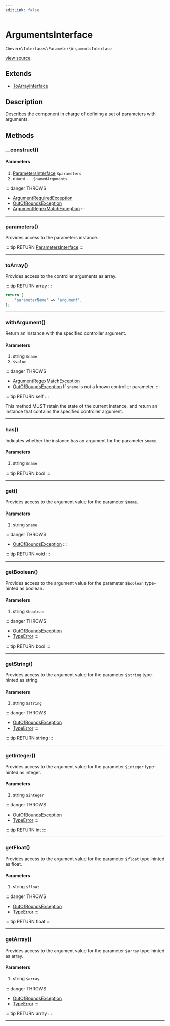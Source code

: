```yaml
---
editLink: false
---
```


# ArgumentsInterface

`Chevere\Interfaces\Parameter\ArgumentsInterface`

[view source](https://github.com/chevere/chevere/blob/master/Parameter/ArgumentsInterface.php)

## Extends

- [ToArrayInterface](../Common/ToArrayInterface.md)

## Description

Describes the component in charge of defining a set of parameters with arguments.

## Methods

### __construct()

#### Parameters

1. [ParametersInterface](./ParametersInterface.md) `$parameters`
2. mixed `...$namedArguments`

::: danger THROWS
- [ArgumentRequiredException](../../Exceptions/Parameter/ArgumentRequiredException.md) 
- [OutOfBoundsException](../../Exceptions/Core/OutOfBoundsException.md) 
- [ArgumentRegexMatchException](../../Exceptions/Parameter/ArgumentRegexMatchException.md) 
:::

---

### parameters()

Provides access to the parameters instance.

::: tip RETURN
[ParametersInterface](./ParametersInterface.md)
:::

---

### toArray()

Provides access to the controller arguments as array.

::: tip RETURN
array
:::

```php
return [
    'parameterName' => 'argument',
];
```

---

### withArgument()

Return an instance with the specified controller argument.

#### Parameters

1. string `$name`
2.  `$value`

::: danger THROWS
- [ArgumentRegexMatchException](../../Exceptions/Parameter/ArgumentRegexMatchException.md) 
- [OutOfBoundsException](../../Exceptions/Core/OutOfBoundsException.md) If `$name` is not a known controller parameter.
:::

::: tip RETURN
self
:::

This method MUST retain the state of the current instance, and return
an instance that contains the specified controller argument.

---

### has()

Indicates whether the instance has an argument for the parameter `$name`.

#### Parameters

1. string `$name`

::: tip RETURN
bool
:::

---

### get()

Provides access to the argument value for the parameter `$name`.

#### Parameters

1. string `$name`

::: danger THROWS
- [OutOfBoundsException](../../Exceptions/Core/OutOfBoundsException.md) 
:::

::: tip RETURN
void
:::

---

### getBoolean()

Provides access to the argument value for the parameter `$boolean` type-hinted as boolean.

#### Parameters

1. string `$boolean`

::: danger THROWS
- [OutOfBoundsException](../../Exceptions/Core/OutOfBoundsException.md) 
- [TypeError](https://www.php.net/manual/class.typeerror) 
:::

::: tip RETURN
bool
:::

---

### getString()

Provides access to the argument value for the parameter `$string` type-hinted as string.

#### Parameters

1. string `$string`

::: danger THROWS
- [OutOfBoundsException](../../Exceptions/Core/OutOfBoundsException.md) 
- [TypeError](https://www.php.net/manual/class.typeerror) 
:::

::: tip RETURN
string
:::

---

### getInteger()

Provides access to the argument value for the parameter `$integer` type-hinted as integer.

#### Parameters

1. string `$integer`

::: danger THROWS
- [OutOfBoundsException](../../Exceptions/Core/OutOfBoundsException.md) 
- [TypeError](https://www.php.net/manual/class.typeerror) 
:::

::: tip RETURN
int
:::

---

### getFloat()

Provides access to the argument value for the parameter `$float` type-hinted as float.

#### Parameters

1. string `$float`

::: danger THROWS
- [OutOfBoundsException](../../Exceptions/Core/OutOfBoundsException.md) 
- [TypeError](https://www.php.net/manual/class.typeerror) 
:::

::: tip RETURN
float
:::

---

### getArray()

Provides access to the argument value for the parameter `$array` type-hinted as array.

#### Parameters

1. string `$array`

::: danger THROWS
- [OutOfBoundsException](../../Exceptions/Core/OutOfBoundsException.md) 
- [TypeError](https://www.php.net/manual/class.typeerror) 
:::

::: tip RETURN
array
:::

---
